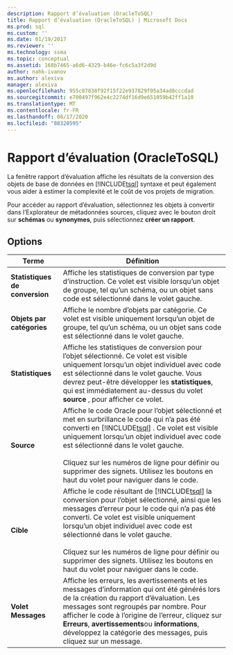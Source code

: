 ```yaml
---
description: Rapport d’évaluation (OracleToSQL)
title: Rapport d’évaluation (OracleToSQL) | Microsoft Docs
ms.prod: sql
ms.custom: ''
ms.date: 01/19/2017
ms.reviewer: ''
ms.technology: ssma
ms.topic: conceptual
ms.assetid: 168b7465-a6d6-4329-b46e-fc6c5a3f2d9d
author: nahk-ivanov
ms.author: alexiva
manager: alexiva
ms.openlocfilehash: 955c87838f92f15f22e937829f95a34ad8cccdad
ms.sourcegitcommit: e700497f962e4c2274df16d9e651059b42ff1a10
ms.translationtype: MT
ms.contentlocale: fr-FR
ms.lasthandoff: 08/17/2020
ms.locfileid: "88320595"
---
```

# <a name="assessment-report-oracletosql"></a>Rapport d’évaluation (OracleToSQL)
La fenêtre rapport d’évaluation affiche les résultats de la conversion des objets de base de données en [!INCLUDE[tsql](../../includes/tsql-md.md)] syntaxe et peut également vous aider à estimer la complexité et le coût de vos projets de migration.  
  
Pour accéder au rapport d’évaluation, sélectionnez les objets à convertir dans l’Explorateur de métadonnées sources, cliquez avec le bouton droit sur **schémas** ou **synonymes**, puis sélectionnez **créer un rapport**.  
  
## <a name="options"></a>Options  
  
|Terme|Définition|  
|-|-|  
|**Statistiques de conversion**|Affiche les statistiques de conversion par type d’instruction. Ce volet est visible lorsqu’un objet de groupe, tel qu’un schéma, ou un objet sans code est sélectionné dans le volet gauche.|  
|**Objets par catégories**|Affiche le nombre d’objets par catégorie. Ce volet est visible uniquement lorsqu’un objet de groupe, tel qu’un schéma, ou un objet sans code est sélectionné dans le volet gauche.|  
|**Statistiques**|Affiche les statistiques de conversion pour l’objet sélectionné. Ce volet est visible uniquement lorsqu’un objet individuel avec code est sélectionné dans le volet gauche. Vous devrez peut-être développer les **statistiques**, qui est immédiatement au-dessus du volet **source** , pour afficher ce volet.|  
|**Source**|Affiche le code Oracle pour l’objet sélectionné et met en surbrillance le code qui n’a pas été converti en [!INCLUDE[tsql](../../includes/tsql-md.md)] . Ce volet est visible uniquement lorsqu’un objet individuel avec code est sélectionné dans le volet gauche.<br /><br />Cliquez sur les numéros de ligne pour définir ou supprimer des signets. Utilisez les boutons en haut du volet pour naviguer dans le code.|  
|**Cible**|Affiche le code résultant de [!INCLUDE[tsql](../../includes/tsql-md.md)] la conversion pour l’objet sélectionné, ainsi que les messages d’erreur pour le code qui n’a pas été converti. Ce volet est visible uniquement lorsqu’un objet individuel avec code est sélectionné dans le volet gauche.<br /><br />Cliquez sur les numéros de ligne pour définir ou supprimer des signets. Utilisez les boutons en haut du volet pour naviguer dans le code.|  
|**Volet Messages**|Affiche les erreurs, les avertissements et les messages d’information qui ont été générés lors de la création du rapport d’évaluation. Les messages sont regroupés par nombre. Pour afficher le code à l’origine de l’erreur, cliquez sur **Erreurs**, **avertissements**ou **informations**, développez la catégorie des messages, puis cliquez sur un message.|  
  
